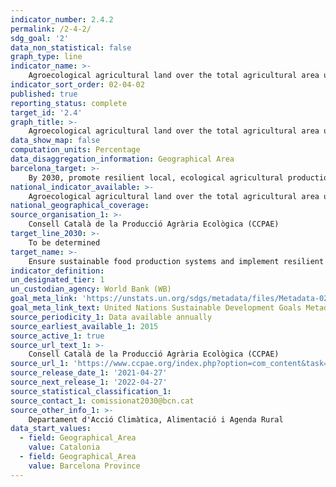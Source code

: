 ```yaml
---
indicator_number: 2.4.2
permalink: /2-4-2/
sdg_goal: '2'
data_non_statistical: false
graph_type: line
indicator_name: >-
    Agroecological agricultural land over the total agricultural area used
indicator_sort_order: 02-04-02
published: true
reporting_status: complete
target_id: '2.4'
graph_title: >-
    Agroecological agricultural land over the total agricultural area used
data_show_map: false
computation_units: Percentage 
data_disaggregation_information: Geographical Area
barcelona_target: >-
    By 2030, promote resilient local, ecological agricultural production through the retail and wholesale commercial network and promote the adoption of the Planetary Health Diet
national_indicator_available: >-
    Agroecological agricultural land over the total agricultural area used
national_geographical_coverage:  
source_organisation_1: >-
    Consell Català de la Producció Agrària Ecològica (CCPAE)
target_line_2030: >-
    To be determined
target_name: >-
    Ensure sustainable food production systems and implement resilient agricultural practices that increase productivity and production, help to maintain ecosystems, and strengthen capacity for adaptation to climate change, extreme weather, droughts, flooding and other disasters while also progressively improving land and soil quality
indicator_definition:
un_designated_tier: 1
un_custodian_agency: World Bank (WB)
goal_meta_link: 'https://unstats.un.org/sdgs/metadata/files/Metadata-02-04-01.pdf'
goal_meta_link_text: United Nations Sustainable Development Goals Metadata (pdf 894kB)
source_periodicity_1: Data available annually
source_earliest_available_1: 2015
source_active_1: true
source_url_text_1: >-
    Consell Català de la Producció Agrària Ecològica (CCPAE)
source_url_1: 'https://www.ccpae.org/index.php?option=com_content&task=view&id=400&Itemid=232&lang=ca_ES'
source_release_date_1: '2021-04-27'
source_next_release_1: '2022-04-27'
source_statistical_classification_1: 
source_contact_1: comissionat2030@bcn.cat
source_other_info_1: >-
    Departament d'Acció Climàtica, Alimentació i Agenda Rural
data_start_values:
  - field: Geographical_Area
    value: Catalonia
  - field: Geographical_Area
    value: Barcelona Province
---
```

